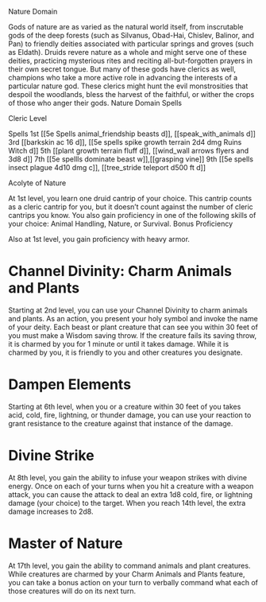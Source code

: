 Nature Domain

Gods of nature are as varied as the natural world itself, from inscrutable gods of the deep forests (such as Silvanus, Obad-Hai, Chislev, Balinor, and Pan) to friendly deities associated with particular springs and groves (such as Eldath). Druids revere nature as a whole and might serve one of these deities, practicing mysterious rites and reciting all-but-forgotten prayers in their own secret tongue. But many of these gods have clerics as well, champions who take a more active role in advancing the interests of a particular nature god. These clerics might hunt the evil monstrosities that despoil the woodlands, bless the harvest of the faithful, or wither the crops of those who anger their gods.
Nature Domain Spells

Cleric Level
	

Spells
1st 	[[5e Spells animal_friendship beasts d]], [[speak_with_animals d]]
3rd 	[[barkskin ac 16 d]], [[5e spells spike growth terrain 2d4 dmg Ruins Witch d]]
5th 	[[plant growth terrain fluff d]], [[wind_wall arrows flyers and 3d8 d]]
7th 	[[5e spellls dominate beast w]],[[grasping vine]]
9th 	[[5e spells insect plague 4d10 dmg c]], [[tree_stride teleport d500 ft d]]

Acolyte of Nature

At 1st level, you learn one druid cantrip of your choice. This cantrip counts as a cleric cantrip for you, but it doesn’t count against the number of cleric cantrips you know. You also gain proficiency in one of the following skills of your choice: Animal Handling, Nature, or Survival.
Bonus Proficiency

Also at 1st level, you gain proficiency with heavy armor.

# Channel Divinity: Charm Animals and Plants
Starting at 2nd level, you can use your Channel Divinity to charm animals and plants.
As an action, you present your holy symbol and invoke the name of your deity. Each beast or plant creature that can see you within 30 feet of you must make a Wisdom saving throw. If the creature fails its saving throw, it is charmed by you for 1 minute or until it takes damage. While it is charmed by you, it is friendly to you and other creatures you designate.

# Dampen Elements
Starting at 6th level, when you or a creature within 30 feet of you takes acid, cold, fire, lightning, or thunder damage, you can use your reaction to grant resistance to the creature against that instance of the damage.

# Divine Strike
At 8th level, you gain the ability to infuse your weapon strikes with divine energy. Once on each of your turns when you hit a creature with a weapon attack, you can cause the attack to deal an extra 1d8 cold, fire, or lightning damage (your choice) to the target. When you reach 14th level, the extra damage increases to 2d8.

# Master of Nature
At 17th level, you gain the ability to command animals and plant creatures. While creatures are charmed by your Charm Animals and Plants feature, you can take a bonus action on your turn to verbally command what each of those creatures will do on its next turn.